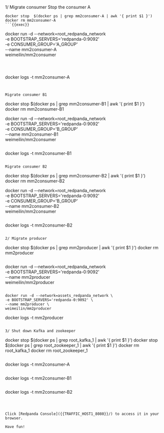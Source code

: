 
1/ Migrate consumer
Stop the consumer A
```
docker stop  $(docker ps | grep mm2consumer-A | awk '{ print $1 }')
docker rm mm2consumer-A
```{{exec}}

```
docker run -d --network=root_redpanda_network \
-e BOOTSTRAP_SERVERS='redpanda-0:9092' \
-e CONSUMER_GROUP='A_GROUP' \
--name mm2consumer-A \
weimeilin/mm2consumer 
```{{exec}}



```
docker logs -t mm2consumer-A
```{{exec}}


Migrate consumer B1
```
docker stop  $(docker ps | grep mm2consumer-B1 | awk '{ print $1 }')
docker rm mm2consumer-B1

docker run -d --network=root_redpanda_network \
-e BOOTSTRAP_SERVERS='redpanda-0:9092' \
-e CONSUMER_GROUP='B_GROUP' \
--name mm2consumer-B1 \
weimeilin/mm2consumer 
```{{exec}}

```
docker logs -t mm2consumer-B1
```{{exec}}

Migrate consumer B2
```
docker stop  $(docker ps | grep mm2consumer-B2 | awk '{ print $1 }')
docker rm mm2consumer-B2

docker run -d --network=root_redpanda_network \
-e BOOTSTRAP_SERVERS='redpanda-0:9092' \
-e CONSUMER_GROUP='B_GROUP' \
--name mm2consumer-B2 \
weimeilin/mm2consumer 
```{{exec}}

```
docker logs -t mm2consumer-B2
```{{exec}}

2/ Migrate producer 

```
docker stop  $(docker ps | grep mm2producer | awk '{ print $1 }')
docker rm mm2producer
```{{exec}}

```
docker run -d --network=root_redpanda_network \
-e BOOTSTRAP_SERVERS='redpanda-0:9092' \
--name mm2producer \
weimeilin/mm2producer
```{{exec}}

docker run -d --network=assets_redpanda_network \
-e BOOTSTRAP_SERVERS='redpanda-0:9092' \
--name mm2producer \
weimeilin/mm2producer

```
docker logs -t mm2producer
```{{exec}}

3/ Shut down Kafka and zookeeper
```
docker stop  $(docker ps | grep root_kafka_1 | awk '{ print $1 }')
docker stop  $(docker ps | grep root_zookeeper_1 | awk '{ print $1 }')
docker rm root_kafka_1
docker rm root_zookeeper_1
```{{exec}}

```
docker logs -t mm2consumer-A
```{{exec}}

```
docker logs -t mm2consumer-B1
```{{exec}}

```
docker logs -t mm2consumer-B2
```{{exec}}



Click [Redpanda Console]({{TRAFFIC_HOST1_8080}}/) to access it in your browser.

Have fun! 
